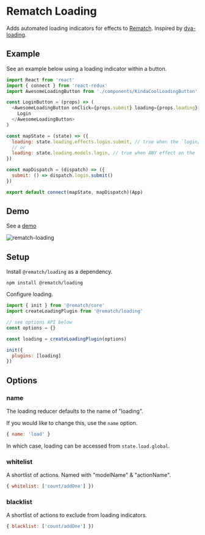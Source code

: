 # Rematch Loading

Adds automated loading indicators for effects to [Rematch](https://github.com/rematch/rematch). Inspired by [dva-loading](https://github.com/dvajs/dva-loading).

## Example

See an example below using a loading indicator within a button.

```js
import React from 'react'
import { connect } from 'react-redux'
import AwesomeLoadingButton from './components/KindaCoolLoadingButton'

const LoginButton = (props) => (
  <AwesomeLoadingButton onClick={props.submit} loading={props.loading}>
    Login
  </AwesomeLoadingButton>
)

const mapState = (state) => ({
  loading: state.loading.effects.login.submit, // true when the `login/submit` effect is running
  // or
  loading: state.loading.models.login, // true when ANY effect on the `login` model is running
})

const mapDispatch = (dispatch) => ({
  submit: () => dispatch.login.submit()
})

export default connect(mapState, mapDispatch)(App)
```

## Demo

See a [demo](./examples/react-loading-example)

![rematch-loading](https://user-images.githubusercontent.com/4660659/33303781-00c786b2-d3ba-11e7-8216-1b2b8eebbf85.gif)

## Setup

Install `@rematch/loading` as a dependency.

```shell
npm install @rematch/loading
```

Configure loading.

```js
import { init } from '@rematch/core'
import createLoadingPlugin from '@rematch/loading'

// see options API below
const options = {}

const loading = createLoadingPlugin(options)

init({
  plugins: [loading]
})
```

## Options

### name

The loading reducer defaults to the name of "loading".

If you would like to change this, use the `name` option.

```js
{ name: 'load' }
```

In which case, loading can be accessed from `state.load.global`.

### whitelist

A shortlist of actions. Named with "modelName" & "actionName".

```js
{ whitelist: ['count/addOne'] })
```


### blacklist

A shortlist of actions to exclude from loading indicators.

```js
{ blacklist: ['count/addOne'] })
```
